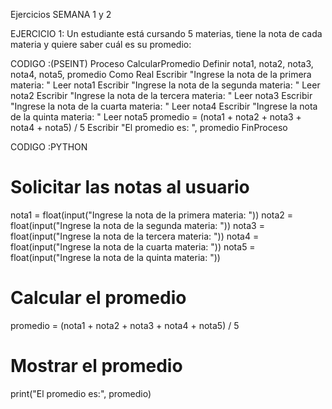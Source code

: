 Ejercicios  SEMANA 1 y  2

EJERCICIO 1: Un estudiante está cursando 5 materias, tiene la nota de cada
materia y quiere saber cuál es su promedio:

CODIGO :(PSEINT)
Proceso CalcularPromedio
    Definir nota1, nota2, nota3, nota4, nota5, promedio Como Real
    Escribir "Ingrese la nota de la primera materia: "
    Leer nota1
    Escribir "Ingrese la nota de la segunda materia: "
    Leer nota2
    Escribir "Ingrese la nota de la tercera materia: "
    Leer nota3
    Escribir "Ingrese la nota de la cuarta materia: "
    Leer nota4
    Escribir "Ingrese la nota de la quinta materia: "
    Leer nota5
    promedio = (nota1 + nota2 + nota3 + nota4 + nota5) / 5
    Escribir "El promedio es: ", promedio
FinProceso


CODIGO :PYTHON
# Solicitar las notas al usuario
nota1 = float(input("Ingrese la nota de la primera materia: "))
nota2 = float(input("Ingrese la nota de la segunda materia: "))
nota3 = float(input("Ingrese la nota de la tercera materia: "))
nota4 = float(input("Ingrese la nota de la cuarta materia: "))
nota5 = float(input("Ingrese la nota de la quinta materia: "))
# Calcular el promedio
promedio = (nota1 + nota2 + nota3 + nota4 + nota5) / 5
# Mostrar el promedio
print("El promedio es:", promedio)

